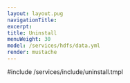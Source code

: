 ```yaml
---
layout: layout.pug
navigationTitle:
excerpt:
title: Uninstall
menuWeight: 30
model: /services/hdfs/data.yml
render: mustache
---
```


<!-- Imported from https://github.com/mesosphere/dcos-commons.git:sdk-0.40 -->


#include /services/include/uninstall.tmpl
